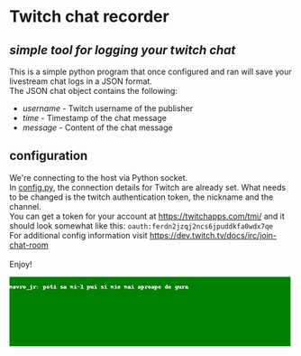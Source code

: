 # Twitch chat recorder
## _simple tool for logging your twitch chat_

This is a simple python program that once configured and ran will save your livestream chat logs in a JSON format. <br/>
The JSON chat object contains the following:
- _username_ - Twitch username of the publisher 
- _time_ - Timestamp of the chat message
- _message_ - Content of the chat message

## configuration

We're connecting to the host via Python socket. <br/>
In [config.py](config.py), the connection details for Twitch are already set. What needs to be changed is the twitch authentication token, the nickname and the channel. <br/>
You can get a token for your account at https://twitchapps.com/tmi/ and it should look somewhat like this:
`oauth:ferdn2jzqj2ncs6jpuddkfa0wdx7qe`
<br/>
For additional config information visit https://dev.twitch.tv/docs/irc/join-chat-room <br/>
<br/>
Enjoy!

![Alt Text](https://github.com/SebiCoroian/twitch-chat-recorder/blob/main/demo.gif)
